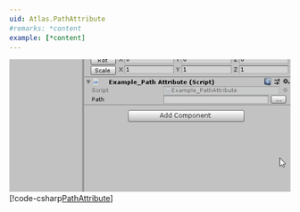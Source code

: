 ```yaml
---
uid: Atlas.PathAttribute
#remarks: *content
example: [*content]
---
```

![Inspector Demo](../images/Examples_PathAttribute.gif)
[!code-csharp[PathAttribute](../../../Assets/Examples/Scripts/Runtime/Utils/Attributes/Example_PathAttribute.cs)]